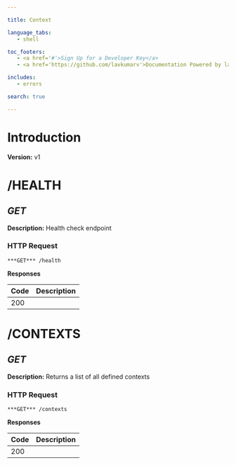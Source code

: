 ```yaml
--- 

title: Context 

language_tabs: 
   - shell 

toc_footers: 
   - <a href='#'>Sign Up for a Developer Key</a> 
   - <a href='https://github.com/lavkumarv'>Documentation Powered by lav</a> 

includes: 
   - errors 

search: true 

--- 
```


# Introduction 

**Version:** v1 

# /HEALTH
## ***GET*** 

**Description:** Health check endpoint

### HTTP Request 
`***GET*** /health` 

**Responses**

| Code | Description |
| ---- | ----------- |
| 200 |  |

# /CONTEXTS
## ***GET*** 

**Description:** Returns a list of all defined contexts

### HTTP Request 
`***GET*** /contexts` 

**Responses**

| Code | Description |
| ---- | ----------- |
| 200 |  |

<!-- Converted with the swagger-to-slate https://github.com/lavkumarv/swagger-to-slate -->
